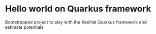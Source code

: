 # Hello world on Quarkus framework

Bootstrapped project to play with the RedHat Quarkus framework and estimate 
potentials